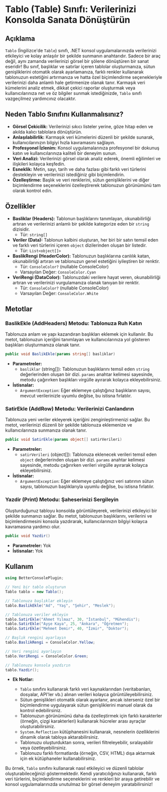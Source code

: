 
# Tablo (Table) Sınıfı: Verilerinizi Konsolda Sanata Dönüştürün

## Açıklama

`Tablo` (İngilizce'de `Table`) sınıfı, .NET konsol uygulamalarınızda verilerinizi etkileyici ve kolay anlaşılır bir şekilde sunmanın anahtarıdır. Sadece bir araç değil, aynı zamanda verilerinizi görsel bir şölene dönüştüren bir sanat eseridir! Bu sınıf, başlıklar ve satırlar içeren tablolar oluşturmanıza, sütun genişliklerini otomatik olarak ayarlamanıza, farklı renkler kullanarak tablonuzun estetiğini artırmanıza ve hatta özel biçimlendirme seçenekleriyle verilerinizi daha anlamlı hale getirmenize olanak tanır. Karmaşık veri kümelerini analiz etmek, dikkat çekici raporlar oluşturmak veya kullanıcılarınıza net ve öz bilgiler sunmak istediğinizde, `Tablo` sınıfı vazgeçilmez yardımcınız olacaktır.

## Neden Tablo Sınıfını Kullanmalısınız?

*   **Görsel Çekicilik:** Verilerinizi sıkıcı listeler yerine, göze hitap eden ve akılda kalıcı tablolara dönüştürün.
*   **Anlaşılabilirlik:** Karmaşık veri kümelerini düzenli bir şekilde sunarak, kullanıcılarınızın bilgiyi hızla kavramasını sağlayın.
*   **Profesyonel İzlenim:** Konsol uygulamalarınıza profesyonel bir dokunuş katın ve kullanıcılarınıza kaliteli bir deneyim sunun.
*   **Veri Analizi:** Verilerinizi görsel olarak analiz ederek, önemli eğilimleri ve ilişkileri kolayca keşfedin.
*   **Esneklik:** Metin, sayı, tarih ve daha fazlası gibi farklı veri türlerini destekleyin ve verilerinizi istediğiniz gibi biçimlendirin.
*   **Özelleştirme:** Başlık ve veri renklerini, sütun genişliklerini ve diğer biçimlendirme seçeneklerini özelleştirerek tablonuzun görünümünü tam olarak kontrol edin.

## Özellikler

*   **Basliklar (Headers):** Tablonun başlıklarını tanımlayan, okunabilirliği artıran ve verilerinizi anlamlı bir şekilde kategorize eden bir `string` dizisidir.
    *   Tür: `string[]`
*   **Veriler (Data):** Tablonun kalbini oluşturan, her biri bir satırı temsil eden ve farklı veri türlerini içeren `object` dizilerinden oluşan bir listedir.
    *   Tür: `List<object[]>`
*   **BaslikRengi (HeaderColor):** Tablonuzun başlıklarına canlılık katan, okunabilirliği artıran ve tablonuzun genel estetiğini iyileştiren bir renktir.
    *   Tür: `ConsoleColor?` (nullable ConsoleColor)
    *   Varsayılan Değer: `ConsoleColor.Cyan`
*   **VeriRengi (DataColor):** Tablonuzdaki verilere hayat veren, okunabilirliği artıran ve verilerinizi vurgulamanıza olanak tanıyan bir renktir.
    *   Tür: `ConsoleColor?` (nullable ConsoleColor)
    *   Varsayılan Değer: `ConsoleColor.White`

## Metotlar

### BaslikEkle (AddHeaders) Metodu: Tablonuza Ruh Katın

Tablonuza anlam ve yapı kazandıran başlıkları eklemek için kullanılır. Bu metot, tablonuzun içeriğini tanımlayan ve kullanıcılarınıza yol gösteren başlıkları oluşturmanıza olanak tanır.

```csharp
public void BaslikEkle(params string[] basliklar)
```

*   **Parametreler:**
    *   `basliklar` (string[]): Tablonuzun başlıklarını temsil eden `string` değerlerinden oluşan bir dizi. `params` anahtar kelimesi sayesinde, metodu çağırırken başlıkları virgülle ayırarak kolayca ekleyebilirsiniz.
*   **İstisnalar:**
    *   `ArgumentException`: Eğer eklemeye çalıştığınız başlıkların sayısı, mevcut verilerinizle uyumlu değilse, bu istisna fırlatılır.

### SatirEkle (AddRow) Metodu: Verilerinizi Canlandırın

Tablonuza yeni veriler ekleyerek içeriğini zenginleştirmenizi sağlar. Bu metot, verilerinizi düzenli bir şekilde tablonuza eklemenize ve kullanıcılarınıza sunmanıza olanak tanır.

```csharp
public void SatirEkle(params object[] satirVerileri)
```

*   **Parametreler:**
    *   `satirVerileri` (object[]): Tablonuza eklenecek verileri temsil eden `object` değerlerinden oluşan bir dizi. `params` anahtar kelimesi sayesinde, metodu çağırırken verileri virgülle ayırarak kolayca ekleyebilirsiniz.
*   **İstisnalar:**
    *   `ArgumentException`: Eğer eklemeye çalıştığınız veri satırının sütun sayısı, tablonuzun başlıklarıyla uyumlu değilse, bu istisna fırlatılır.

### Yazdir (Print) Metodu: Şaheserinizi Sergileyin

Oluşturduğunuz tabloyu konsolda görüntüleyerek, verilerinizi etkileyici bir şekilde sunmanızı sağlar. Bu metot, tablonuzun başlıklarını, verilerini ve biçimlendirmesini konsola yazdırarak, kullanıcılarınızın bilgiyi kolayca kavramasına yardımcı olur.

```csharp
public void Yazdir()
```

*   **Parametreler:** Yok
*   **İstisnalar:** Yok

## Kullanım

```csharp
using BetterConsolePlugin;

// Yeni bir tablo oluşturun
Tablo tablo = new Tablo();

// Tablonuza başlıklar ekleyin
tablo.BaslikEkle("Ad", "Yaş", "Şehir", "Meslek");

// Tablonuza veriler ekleyin
tablo.SatirEkle("Ahmet Yılmaz", 30, "İstanbul", "Mühendis");
tablo.SatirEkle("Ayşe Kaya", 25, "Ankara", "Öğretmen");
tablo.SatirEkle("Mehmet Demir", 40, "İzmir", "Doktor");

// Başlık rengini ayarlayın
tablo.BaslikRengi = ConsoleColor.Yellow;

// Veri rengini ayarlayın
tablo.VeriRengi = ConsoleColor.Green;

// Tablonuzu konsola yazdırın
tablo.Yazdir();
```

*   **Ek Notlar:**

    *   `Tablo` sınıfını kullanarak farklı veri kaynaklarından (veritabanları, dosyalar, API'ler vb.) alınan verileri kolayca görüntüleyebilirsiniz.
    *   Sütun genişlikleri otomatik olarak ayarlanır, ancak isterseniz özel bir biçimlendirme uygulayarak sütun genişliklerini manuel olarak da kontrol edebilirsiniz.
    *   Tablonuzun görünümünü daha da özelleştirmek için farklı karakterler (örneğin, çizgi karakterleri) kullanarak hücreler arası ayraçlar oluşturabilirsiniz.
    *   `System.Reflection` kütüphanesini kullanarak, nesnelerin özelliklerini dinamik olarak tabloya aktarabilirsiniz.
    *   Tablonuzu oluşturduktan sonra, verileri filtreleyebilir, sıralayabilir veya özetleyebilirsiniz.
    *   Tablonuzu farklı formatlarda (örneğin, CSV, HTML) dışa aktarmak için ek kütüphaneler kullanabilirsiniz.

Bu örnek, `Tablo` sınıfını kullanarak nasıl etkileyici ve düzenli tablolar oluşturabileceğinizi göstermektedir. Kendi yaratıcılığınızı kullanarak, farklı veri türlerini, biçimlendirme seçeneklerini ve renkleri bir araya getirebilir ve konsol uygulamalarınızda unutulmaz bir görsel deneyim yaratabilirsiniz!
